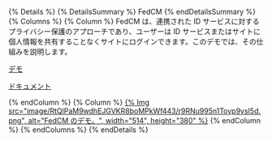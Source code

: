 {% Details %} {% DetailsSummary %} FedCM {% endDetailsSummary %} {% Columns %} {% Column %} FedCM は、連携された ID サービスに対するプライバシー保護のアプローチであり、ユーザーは ID サービスまたはサイトに個人情報を共有することなくサイトにログインできます。このデモでは、その仕組みを説明します。

[デモ](https://fedcm-rp-demo.glitch.me)

[ドキュメント](/docs/privacy-sandbox/fedcm/)

{% endColumn %} {% Column %} <a href="https://fedcm-rp-demo.glitch.me">{% Img src="image/RtQlPaM9wdhEJGVKR8boMPkWf443/r9RNu995n1Toyp9ysI5d.png", alt="FedCM のデモ。", width="514", height="380" %}</a> {% endColumn %} {% endColumns %} {% endDetails %}
